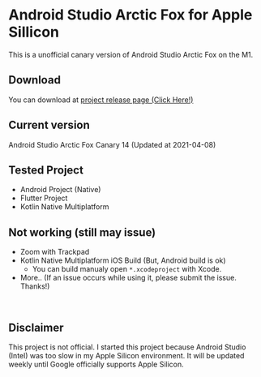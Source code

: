 # Android Studio Arctic Fox for Apple Sillicon

This is a unofficial canary version of Android Studio Arctic Fox on the M1.

## Download

You can download at [project release page (Click Here!)](https://github.com/dsa28s/android-studio-apple-m1/releases)

## Current version

Android Studio Arctic Fox Canary 14 (Updated at 2021-04-08)

## Tested Project

- Android Project (Native)
- Flutter Project
- Kotlin Native Multiplatform

## Not working (still may issue)

- Zoom with Trackpad
- Kotlin Native Multiplatform iOS Build (But, Android build is ok)
  - You can build manualy open `*.xcodeproject` with Xcode.
- More.. (If an issue occurs while using it, please submit the issue. Thanks!)


<br>

## Disclaimer

This project is not official. I started this project because Android Studio (Intel) was too slow in my Apple Silicon environment. It will be updated weekly until Google officially supports Apple Silicon.
